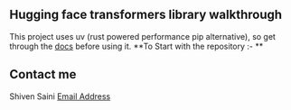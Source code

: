## Hugging face transformers library walkthrough
This project uses uv (rust powered performance pip alternative), so get through the [docs](https://docs.astral.sh/uv/) before using it.
**To Start with the repository :- ** 

## Contact me
Shiven Saini
[Email Address](mailTo:shiven.career@proton.me)

